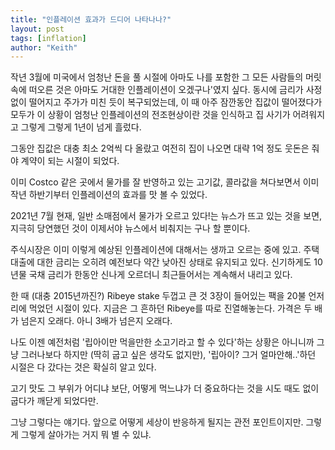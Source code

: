 ```yaml
---
title: "인플레이션 효과가 드디어 나타나나?"
layout: post
tags: [inflation]
author: "Keith"
---
```


작년 3월에 미국에서 엄청난 돈을 풀 시절에 아마도 나를 포함한 그 모든 사람들의 머릿속에 떠오른 것은 아마도 거대한 인플레이션이 오겠구나'였지 싶다. 동시에 금리가 사정없이 떨어지고 주가가 미친 듯이 복구되었는데, 이 때 아주 잠깐동안 집값이 떨어졌다가 모두가 이 상황이 엄청난 인플레이션의 전조현상이란 것을 인식하고 집 사기가 어려워지고 그렇게 그렇게 1년이 넘게 흘렀다. 

그동안 집값은 대충 최소 2억씩 다 올랐고 여전히 집이 나오면 대략 1억 정도 웃돈은 줘야 계약이 되는 시절이 되었다. 

이미 Costco 같은 곳에서 물가를 잘 반영하고 있는 고기값, 콜라값을 쳐다보면서 이미 작년 하반기부터 인플레이션의 효과를 맛 볼 수 있었다.

2021년 7월 현재, 일반 소매점에서 물가가 오르고 있다!는 뉴스가 뜨고 있는 것을 보면, 지극히 당연했던 것이 이제서야 뉴스에서 비춰지는 구나 할 뿐이다. 

주식시장은 이미 이렇게 예상된 인플레이션에 대해서는 생까고 오르는 중에 있고. 주택 대출에 대한 금리는 오히려 예전보다 약간 낮아진 상태로 유지되고 있다. 신기하게도 10년물 국채 금리가 한동안 신나게 오르더니 최근들어서는 계속해서 내리고 있다. 

한 때 (대충 2015년까진?) Ribeye stake 두껍고 큰 것 3장이 들어있는 팩을 20불 언저리에 먹었던 시절이 있다. 지금은 그 흔하던 Ribeye를 따로 진열해놓는다. 가격은 두 배가 넘은지 오래다. 아니 3배가 넘은지 오래다. 

나도 이젠 예전처럼 '립아이만 먹을만한 소고기라고 할 수 있다'하는 상황은 아니니까 그냥 그러나보다 하지만 (딱히 굽고 싶은 생각도 없지만), '립아이? 그거 얼마안해..'하던 시절은 다 갔다는 것은 확실히 알고 있다. 

고기 맛도 그 부위가 어디냐 보단, 어떻게 먹느냐가 더 중요하다는 것을 시도 때도 없이 굽다가 깨닫게 되었다만.

그냥 그렇다는 얘기다. 앞으로 어떻게 세상이 반응하게 될지는 관전 포인트이지만. 그렇게 그렇게 살아가는 거지 뭐 별 수 있냐.